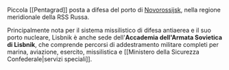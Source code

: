 Piccola [[Pentagrad]] posta a difesa del porto di [Novorossijsk](https://it.wikipedia.org/wiki/Novorossijsk), nella regione meridionale della RSS Russa.

Principalmente nota per il sistema missilistico di difesa antiaerea e il suo porto nucleare, Lisbnik è anche sede dell'**Accademia dell'Armata Sovietica di Lisbnik**, che comprende percorsi di addestramento militare completi per marina, aviazione, esercito, missilistica e [[Ministero della Sicurezza Confederale|servizi speciali]].